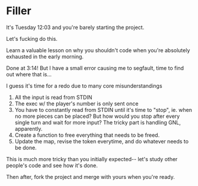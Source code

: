 # Filler

It's Tuesday 12:03 and you're barely starting the project.

Let's fucking do this. 

Learn a valuable lesson on why you shouldn't code when you're absolutely exhausted in the early morning. 

Done at 3:14! But I have a small error causing me to segfault, time to find out where that is... 

I guess it's time for a redo due to many core misunderstandings

1. All the input is read from STDIN
2. The exec w/ the player's number is only sent once
3. You have to constantly read from STDIN until it's time to "stop", ie. when no more pieces can be placed? But how
would you stop after every single turn and wait for more input? The tricky part is handling GNL, apparently. 
4. Create a function to free everything that needs to be freed. 
5. Update the map, revise the token everytime, and do whatever needs to be done.

This is much more tricky than you initially expected-- let's study other people's code and see how it's done. 

Then after, fork the project and merge with yours when you're ready. 
